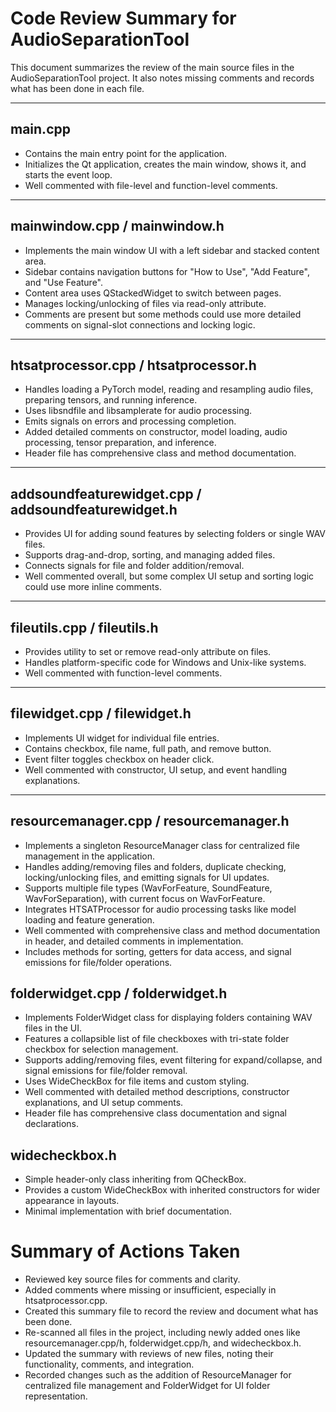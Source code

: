 # Code Review Summary for AudioSeparationTool

This document summarizes the review of the main source files in the AudioSeparationTool project. It also notes missing comments and records what has been done in each file.

---

## main.cpp

- Contains the main entry point for the application.
- Initializes the Qt application, creates the main window, shows it, and starts the event loop.
- Well commented with file-level and function-level comments.

---

## mainwindow.cpp / mainwindow.h

- Implements the main window UI with a left sidebar and stacked content area.
- Sidebar contains navigation buttons for "How to Use", "Add Feature", and "Use Feature".
- Content area uses QStackedWidget to switch between pages.
- Manages locking/unlocking of files via read-only attribute.
- Comments are present but some methods could use more detailed comments on signal-slot connections and locking logic.

---

## htsatprocessor.cpp / htsatprocessor.h

- Handles loading a PyTorch model, reading and resampling audio files, preparing tensors, and running inference.
- Uses libsndfile and libsamplerate for audio processing.
- Emits signals on errors and processing completion.
- Added detailed comments on constructor, model loading, audio processing, tensor preparation, and inference.
- Header file has comprehensive class and method documentation.

---

## addsoundfeaturewidget.cpp / addsoundfeaturewidget.h

- Provides UI for adding sound features by selecting folders or single WAV files.
- Supports drag-and-drop, sorting, and managing added files.
- Connects signals for file and folder addition/removal.
- Well commented overall, but some complex UI setup and sorting logic could use more inline comments.

---

## fileutils.cpp / fileutils.h

- Provides utility to set or remove read-only attribute on files.
- Handles platform-specific code for Windows and Unix-like systems.
- Well commented with function-level comments.

---

## filewidget.cpp / filewidget.h

- Implements UI widget for individual file entries.
- Contains checkbox, file name, full path, and remove button.
- Event filter toggles checkbox on header click.
- Well commented with constructor, UI setup, and event handling explanations.

---

## resourcemanager.cpp / resourcemanager.h

- Implements a singleton ResourceManager class for centralized file management in the application.
- Handles adding/removing files and folders, duplicate checking, locking/unlocking files, and emitting signals for UI updates.
- Supports multiple file types (WavForFeature, SoundFeature, WavForSeparation), with current focus on WavForFeature.
- Integrates HTSATProcessor for audio processing tasks like model loading and feature generation.
- Well commented with comprehensive class and method documentation in header, and detailed comments in implementation.
- Includes methods for sorting, getters for data access, and signal emissions for file/folder operations.

## folderwidget.cpp / folderwidget.h

- Implements FolderWidget class for displaying folders containing WAV files in the UI.
- Features a collapsible list of file checkboxes with tri-state folder checkbox for selection management.
- Supports adding/removing files, event filtering for expand/collapse, and signal emissions for file/folder removal.
- Uses WideCheckBox for file items and custom styling.
- Well commented with detailed method descriptions, constructor explanations, and UI setup comments.
- Header file has comprehensive class documentation and signal declarations.

## widecheckbox.h

- Simple header-only class inheriting from QCheckBox.
- Provides a custom WideCheckBox with inherited constructors for wider appearance in layouts.
- Minimal implementation with brief documentation.

# Summary of Actions Taken

- Reviewed key source files for comments and clarity.
- Added comments where missing or insufficient, especially in htsatprocessor.cpp.
- Created this summary file to record the review and document what has been done.
- Re-scanned all files in the project, including newly added ones like resourcemanager.cpp/h, folderwidget.cpp/h, and widecheckbox.h.
- Updated the summary with reviews of new files, noting their functionality, comments, and integration.
- Recorded changes such as the addition of ResourceManager for centralized file management and FolderWidget for UI folder representation.
